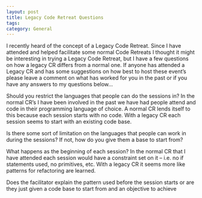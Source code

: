 ```yaml
---
layout: post
title: Legacy Code Retreat Questions
tags: 
category: General
---
```

I recently heard of the concept of a Legacy Code Retreat. Since I have attended and helped facilitate some normal Code Retreats I thought it might be interesting in trying a Legacy Code Retreat, but I have a few questions on how a legacy CR differs from a normal one. If anyone has attended a Legacy CR and has some suggestions on how best to host these event’s please leave a comment on what has worked for you in the past or if you have any answers to my questions below…

Should you restrict the languages that people can do the sessions in?
In the normal CR’s I have been involved in the past we have had people attend and code in their programming language of choice. A normal CR lends itself to  this because each session starts with no code. With a legacy CR each session seems to start with an existing code base.

Is there some sort of limitation on the languages that people can work in during the sessions? If not, how do you give them a base to start from?

What happens as the beginning of each session?
In the normal CR that I have attended each session would have a constraint set on it – i.e. no if statements used, no primitives, etc. With a legacy CR it seems more like patterns for refactoring are learned.

Does the facilitator explain the pattern used before the session starts or are they just given a code base to start from and an objective to achieve
